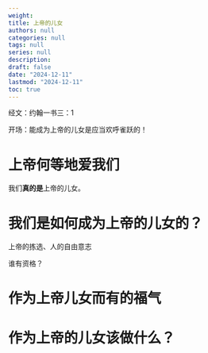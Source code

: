 ```yaml
---
weight: 
title: 上帝的儿女
authors: null
categories: null
tags: null
series: null
description: 
draft: false
date: "2024-12-11"
lastmod: "2024-12-11"
toc: true
---
```

经文：约翰一书三：1
<!--more-->


开场：能成为上帝的儿女是应当欢呼雀跃的！

<h1><span class = "overline">上帝<b>何等地</b>爱我们</span></h1>
我们<b>真的是</b>上帝的儿女。

<h1><span class = "overline">我们是如何成为上帝的儿女的？</span></h1>
上帝的拣选、人的自由意志

谁有资格？

<h1><span class = "overline">作为上帝儿女而有的福气</span></h1>

<h1><span class = "overline">作为上帝的儿女该做什么？</s[an></h1>